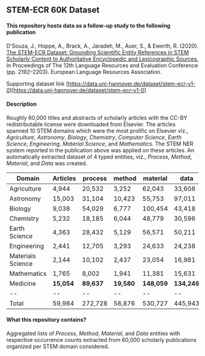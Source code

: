 ## STEM-ECR 60K Dataset

#### This repository hosts data as a follow-up study to the following publication

D'Souza, J., Hoppe, A., Brack, A., Jaradeh, M., Auer, S., & Ewerth, R. (2020). [The STEM-ECR Dataset: Grounding Scientific Entity References in STEM Scholarly Content to Authoritative Encyclopedic and Lexicographic Sources.](https://aclanthology.org/2020.lrec-1.268/) In Proceedings of The 12th Language Resources and Evaluation Conference (pp. 2192–2203). European Language Resources Association.

Supporting dataset link [https://data.uni-hannover.de/dataset/stem-ecr-v1-0](https://data.uni-hannover.de/dataset/stem-ecr-v1-0)

#### Description

Roughly 60,000 titles and abstracts of scholarly articles with the CC-BY redistributable license were downloaded from Elsevier. The articles spanned 10 STEM domains which were the most prolific on Elsevier viz., *Agriculture*, *Astronomy*, *Biology*, *Chemistry*, *Computer Science*, *Earth Science*, *Engineering*, *Material Science*, and *Mathematics*.
The STEM NER system reported in the publication above was applied on these articles. An automatically extracted dataset of 4 typed entities, viz., *Process*, *Method*, *Material*, and *Data* was created.

| Domain | Articles | process | method | material | data |
| --- | --- | --- | --- | --- | --- |
| Agriculture | 4,944 | 20,532 | 3,252 | 62,043 | 33,608 |
| Astronomy | 15,003 | 31,104 | 10,423 | 55,753 | 97,011 |
| Biology | 9,038 | 54,029 | 6,777 | 100,454 | 43,418 |
| Chemistry | 5,232 | 18,185 | 6,044 | 48,779 | 30,596 |
| Earth Science | 4,363 | 28,432 | 5,129 | 56,571 | 50,211 |
| Engineering | 2,441 | 12,705 | 3,293 | 24,633 | 24,238 |
| Materials Science | 2,144 | 10,102 | 2,437 | 23,054 | 16,981 |
| Mathematics | 1,765 | 8,002 | 1,941 | 11,381 | 15,631 |
| Medicine | **15,054** | **89,637** | **19,580** | **148,059** | **134,249** |
| -- | -- | -- | -- | -- | -- |
| Total | 59,984 | 272,728 | 58,876 | 530,727 | 445,943 |


#### What this repository contains?

Aggregated lists of *Process*, *Method*, *Material*, and *Data* entities with respective occurrence counts extracted from 60,000 scholarly publications organized per STEM domain considered.

